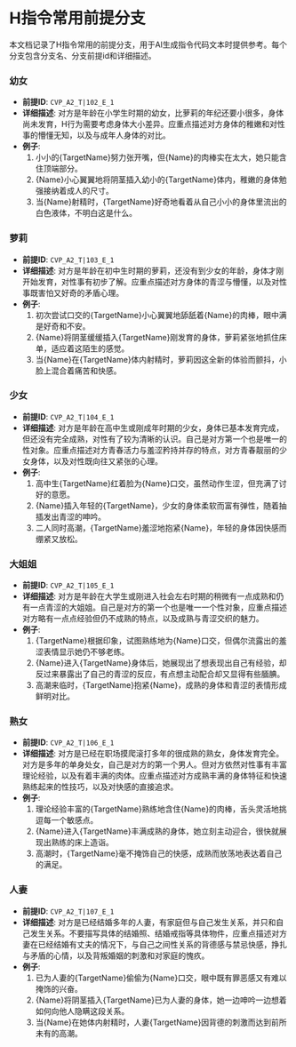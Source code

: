 # H指令常用前提分支

本文档记录了H指令常用的前提分支，用于AI生成指令代码文本时提供参考。每个分支包含分支名、分支前提id和详细描述。

### 幼女
- **前提ID**: `CVP_A2_T|102_E_1`
- **详细描述**: 对方是年龄在小学生时期的幼女，比萝莉的年纪还要小很多，身体尚未发育，H行为需要考虑身体大小差异。应重点描述对方身体的稚嫩和对性事的懵懂无知，以及与成年人身体的对比。
- **例子**:
  1. 小小的{TargetName}努力张开嘴，但{Name}的肉棒实在太大，她只能含住顶端部分。
  2. {Name}小心翼翼地将阴茎插入幼小的{TargetName}体内，稚嫩的身体勉强接纳着成人的尺寸。
  3. 当{Name}射精时，{TargetName}好奇地看着从自己小小的身体里流出的白色液体，不明白这是什么。

### 萝莉
- **前提ID**: `CVP_A2_T|103_E_1`
- **详细描述**: 对方是年龄在初中生时期的萝莉，还没有到少女的年龄，身体才刚开始发育，对性事有初步了解。应重点描述对方身体的青涩与懵懂，以及对性事既害怕又好奇的矛盾心理。
- **例子**:
  1. 初次尝试口交的{TargetName}小心翼翼地舔舐着{Name}的肉棒，眼中满是好奇和不安。
  2. {Name}将阴茎缓缓插入{TargetName}刚发育的身体，萝莉紧张地抓住床单，适应着这陌生的感觉。
  3. 当{Name}在{TargetName}体内射精时，萝莉因这全新的体验而颤抖，小脸上混合着痛苦和快感。

### 少女
- **前提ID**: `CVP_A2_T|104_E_1`
- **详细描述**: 对方是年龄在高中生或刚成年时期的少女，身体已基本发育完成，但还没有完全成熟，对性有了较为清晰的认识。自己是对方第一个也是唯一的性对象。应重点描述对方青春活力与羞涩矜持并存的特点，对方青春靓丽的少女身体，以及对性既向往又紧张的心理。
- **例子**:
  1. 高中生{TargetName}红着脸为{Name}口交，虽然动作生涩，但充满了讨好的意愿。
  2. {Name}插入年轻的{TargetName}，少女的身体柔软而富有弹性，随着抽插发出青涩的呻吟。
  3. 二人同时高潮，{TargetName}羞涩地抱紧{Name}，年轻的身体因快感而绷紧又放松。

### 大姐姐
- **前提ID**: `CVP_A2_T|105_E_1`
- **详细描述**: 对方是年龄在大学生或刚进入社会左右时期的稍微有一点成熟和仍有一点青涩的大姐姐。自己是对方的第一个也是唯一一个性对象，应重点描述对方略有一点点经验但仍不成熟的特点，以及成熟与青涩交织的魅力。
- **例子**:
  1. {TargetName}根据印象，试图熟练地为{Name}口交，但偶尔流露出的羞涩表情显示她仍不够老练。
  2. {Name}进入{TargetName}身体后，她展现出了想表现出自己有经验，却反过来暴露出了自己的青涩的反应，有点想主动配合却又显得有些腼腆。
  3. 高潮来临时，{TargetName}抱紧{Name}，成熟的身体和青涩的表情形成鲜明对比。

### 熟女
- **前提ID**: `CVP_A2_T|106_E_1`
- **详细描述**: 对方是已经在职场摸爬滚打多年的很成熟的熟女，身体发育完全。对方是多年的单身处女，自己是对方的第一个男人。但对方依然对性事有丰富理论经验，以及有着丰满的肉体。应重点描述对方成熟丰满的身体特征和快速熟练起来的性技巧，以及对快感的直接追求。
- **例子**:
  1. 理论经验丰富的{TargetName}熟练地含住{Name}的肉棒，舌头灵活地挑逗每一个敏感点。
  2. {Name}进入{TargetName}丰满成熟的身体，她立刻主动迎合，很快就展现出熟练的床上造诣。
  3. 高潮时，{TargetName}毫不掩饰自己的快感，成熟而放荡地表达着自己的满足。

### 人妻
- **前提ID**: `CVP_A2_T|107_E_1`
- **详细描述**: 对方是已经结婚多年的人妻，有家庭但与自己发生关系，并只和自己发生关系。不要描写具体的结婚照、结婚戒指等具体物件，应重点描述对方妻在已经结婚有丈夫的情况下，与自己之间性关系的背德感与禁忌快感，挣扎与矛盾的心情，以及背叛婚姻的刺激和对家庭的愧疚。
- **例子**:
  1. 已为人妻的{TargetName}偷偷为{Name}口交，眼中既有罪恶感又有难以掩饰的兴奋。
  2. {Name}将阴茎插入{TargetName}已为人妻的身体，她一边呻吟一边想着如何向他人隐瞒这段关系。
  3. 当{Name}在她体内射精时，人妻{TargetName}因背德的刺激而达到前所未有的高潮。
